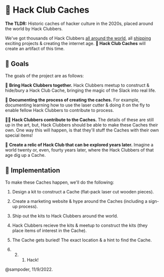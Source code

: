 # 📀 Hack Club Caches

**The TLDR:** Historic caches of hacker culture in the 2020s, placed around the world by Hack Clubbers.

We've got thousands of Hack Clubbers [all around the world](https://som-mail-system.hackclub.com), all [shipping](https://hackclub.com/ship) exciting projects & creating the internet age. **📀 Hack Club Caches** will create an artifact of this time. 

## 🎯 Goals

The goals of the project are as follows:

👋 **Bring Hack Clubbers together.** Hack Clubbers meetup to construct & hide/bury a Hack Club Cache, bringing the magic of the Slack into real life. 

📜 **Documenting the process of creating the caches.** For example, documenting learning how to use the laser cutter & doing it on the fly to enable fellow Hack Clubbers to contribute to process.

🧑‍💻 **Hack Clubbers contribute to the Caches.** The details of these are still up in the art, but, Hack Clubbers should be able to make these Caches their own. One way this will happen, is that they'll stuff the Caches with their own special items!

📀 **Create a relic of Hack Club that can be explored years later.** Imagine a world twenty or, even, fourty years later, where the Hack Clubbers of that age dig up a Cache.

## 📝 Implementation

To make these Caches happen, we'll do the following:

1. Design a kit to construct a Cache (flat-pack laser cut wooden pieces).
2. Create a marketing website & hype around the Caches (including a sign-up process).
3. Ship out the kits to Hack Clubbers around the world.
4. Hack Clubbers recieve the kits & meetup to construct the kits (they place items of interest in the Cache). 
5. The Cache gets buried! The exact location & a hint to find the Cache.

3. 2. 1. Hack!

@sampoder, 11/9/2022.
